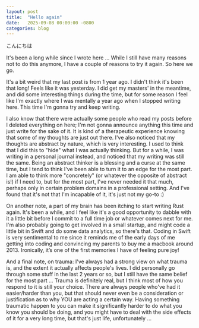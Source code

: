 ```yaml
---
layout: post
title:  "Hello again"
date:   2025-09-08 00:00:00 -0800
categories: blog
---
```


こんにちは

It's been a long while since I wrote here ... While I still have many reasons not to do this anymore, I have a couple of reasons to try it again. So here we go.

It's a bit weird that my last post is from 1 year ago. I didn't think it's been that long! Feels like it was yesterday. I did get my masters' in the meantime, and did some interesting things during the time, but for some reason I feel like I'm exactly where I was mentally a year ago when I stopped writing here. This time I'm gonna try and keep writing. 


I also know that there were actually some people who read my posts before I deleted everything on here; I'm not gonna announce anything this time and just write for the sake of it. It is kind of a therapeutic experience knowing that some of my thoughts are just out there. I've also noticed that my thoughts are abstract by nature, which is very interesting. I used to think that I did this to "hide" what I was actually thinking. But for a while, I was writing in a personal journal instead, and noticed that my writing was still the same. Being an abstract thinker is a blessing and a curse at the same time, but I tend to think I've been able to turn it to an edge for the most part. I am able to think more "concretely" (or whatever the opposite of abstract is!) if I need to, but for the most part, I've never needed it that much, perhaps only in certain problem domains in a professional setting. And I've found that it's not that I'm incapable of it, it's just not my go-to :)


On another note, a part of my brain has been itching to start writing Rust again. It's been a while, and I feel like it's a good opportunity to dabble with it a little bit before I commit to a full time job or whatever comes next for me. I'm also probably going to get involved in a small startup, and might code a little bit in Swift and do some data analytics, so there's that. Coding in Swift is very sentimental to me since it reminds me of the early days of me getting into coding and convincing my parents to buy me a macbook around 2013. Ironically, it’s one of the first memories I have of feeling pure joy!


And a final note, on trauma: I've always had a strong view on what trauma is, and the extent it actually affects people's lives. I did personally go through some stuff in the last 2 years or so, but I still have the same belief for the most part ... Trauma is definitely real, but I think most of how you respond to it is still your choice. There are always people who've had it easier/harder than you, but that should never even be a consideration or justification as to why YOU are acting a certain way. Having something traumatic happen to you can make it significantly harder to do what you know you should be doing, and you might have to deal with the side effects of it for a very long time, but that's just life, unfortunately ...
